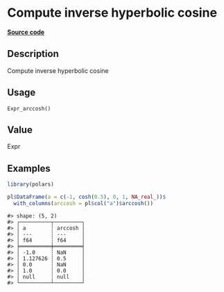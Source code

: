

# Compute inverse hyperbolic cosine

[**Source code**](https://github.com/pola-rs/r-polars/tree/c47431ca69622f79ed7a3f1d7bfee6075ffabfee/R/after-wrappers.R#L20)

## Description

Compute inverse hyperbolic cosine

## Usage

<pre><code class='language-R'>Expr_arccosh()
</code></pre>

## Value

Expr

## Examples

``` r
library(polars)

pl$DataFrame(a = c(-1, cosh(0.5), 0, 1, NA_real_))$
  with_columns(arccosh = pl$col("a")$arccosh())
```

    #> shape: (5, 2)
    #> ┌──────────┬─────────┐
    #> │ a        ┆ arccosh │
    #> │ ---      ┆ ---     │
    #> │ f64      ┆ f64     │
    #> ╞══════════╪═════════╡
    #> │ -1.0     ┆ NaN     │
    #> │ 1.127626 ┆ 0.5     │
    #> │ 0.0      ┆ NaN     │
    #> │ 1.0      ┆ 0.0     │
    #> │ null     ┆ null    │
    #> └──────────┴─────────┘
